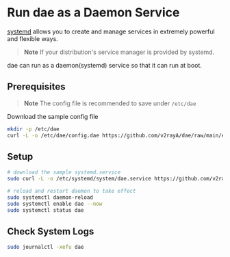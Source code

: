 # Run dae as a Daemon Service

[systemd](https://wiki.debian.org/systemd) allows you to create and manage services in extremely powerful and flexible ways.

> **Note**
> If your distribution's service manager is provided by systemd.

dae can run as a daemon(systemd) service so that it can run at boot.

## Prerequisites

> **Note**
> The config file is recommended to save under `/etc/dae`

Download the sample config file

```bash
mkdir -p /etc/dae
curl -L -o /etc/dae/config.dae https://github.com/v2rayA/dae/raw/main/example.dae
```

## Setup

```bash
# download the sample systemd.service
sudo curl -L -o /etc/systemd/system/dae.service https://github.com/v2rayA/dae/raw/main/install/dae.service

# reload and restart daemon to take effect
sudo systemctl daemon-reload
sudo systemctl enable dae --now
sudo systemctl status dae
```

## Check System Logs

```bash
sudo journalctl -xefu dae
```
